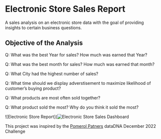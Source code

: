 # Electronic Store Sales Report
A sales analysis on an electronic store data with the goal of providing insights to certain business questions.

## Objective of the Analysis

Q: What was the best Year for sales? How much was earned that Year?

Q: What was the best month for sales? How much was earned that month?

Q: What City had the highest number of sales?

Q: What time should we display adverstisement to maximize likelihood of customer’s buying product?

Q: What products are most often sold together?

Q: What product sold the most? Why do you think it sold the most?

![Electronic Store Report](![Electronic Store Sales Dashboard](https://github.com/user-attachments/assets/2b8ad638-a413-455e-99d0-ac4cdd6b982d)


This project was inspired by the [Pomerol Patners](https://pomerolpartners.com/data-dna-dataset-challenge/) dataDNA December 2022 Challenge
